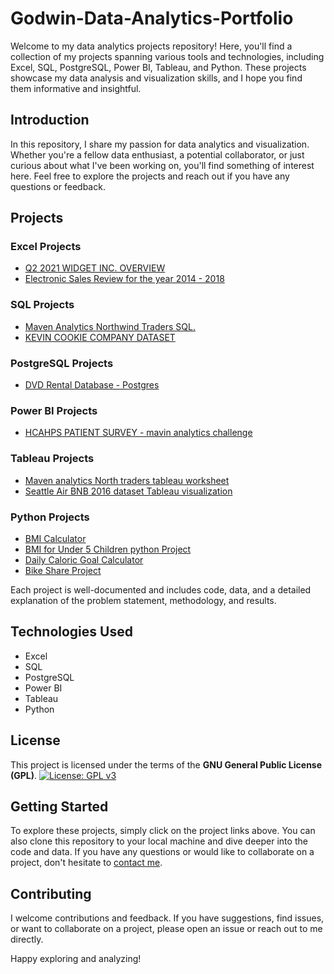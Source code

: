 # Godwin-Data-Analytics-Portfolio
Welcome to my data analytics projects repository! Here, you'll find a collection of my projects spanning various tools and technologies, including Excel, SQL, PostgreSQL, Power BI, Tableau, and Python. These projects showcase my data analysis and visualization skills, and I hope you find them informative and insightful.

## Introduction

In this repository, I share my passion for data analytics and visualization. Whether you're a fellow data enthusiast, a potential collaborator, or just curious about what I've been working on, you'll find something of interest here. Feel free to explore the projects and reach out if you have any questions or feedback.

## Projects

### Excel Projects
- [Q2 2021 WIDGET INC. OVERVIEW](https://github.com/Godwin-Rukki/Godwin-Data-Analytics-Portfolio/blob/Projects/EXCEL%20PROJECT.xlsx)
- [Electronic Sales Review for the year 2014 - 2018](https://github.com/Godwin-Rukki/Godwin-Data-Analytics-Portfolio/commit/19b1c766e8900fcac0cb4633ea0946a3df6a797c)

### SQL Projects
- [Maven Analytics Northwind Traders SQL.](https://github.com/Godwin-Rukki/Godwin-Data-Analytics-Portfolio/commit/068424c1b362c8c572f5760bbd5b62b1216595f4)
- [KEVIN COOKIE COMPANY DATASET](https://github.com/Godwin-Rukki/Godwin-Data-Analytics-Portfolio/commit/cd769bbdacfb802dec28dc4a6e45f5c1410130d0)

### PostgreSQL Projects
- [DVD Rental Database - Postgres](https://github.com/Godwin-Rukki/Godwin-Data-Analytics-Portfolio/blob/Projects/Queries.sql)
  
### Power BI Projects
- [HCAHPS PATIENT SURVEY - mavin analytics challenge](https://github.com/Godwin-Rukki/Godwin-Data-Analytics-Portfolio/commit/5bcc2aad974ad8fc69d0aa4531609ef0de591d46)

### Tableau Projects
- [Maven analytics North traders tableau worksheet](https://github.com/Godwin-Rukki/Godwin-Data-Analytics-Portfolio/commit/099afc9bccc2541b85581bf50cfbcbd699b039eb)
- [Seattle Air BNB 2016 dataset Tableau visualization](https://github.com/Godwin-Rukki/Godwin-Data-Analytics-Portfolio/commit/5fa4404f1a3630f08dec021724e5ce10236202e1)

### Python Projects
- [BMI Calculator](https://github.com/Godwin-Rukki/Godwin-Data-Analytics-Portfolio/blob/Projects/BMI%20Calculator.py)
- [BMI for Under 5 Children python Project](https://github.com/Godwin-Rukki/Godwin-Data-Analytics-Portfolio/blob/Projects/Child%20BMI%20Calculator.py)
- [Daily Caloric Goal Calculator](https://github.com/Godwin-Rukki/Godwin-Data-Analytics-Portfolio/blob/Projects/Calorie%20Calculator.py)
- [Bike Share Project](https://github.com/Godwin-Rukki/Godwin-Data-Analytics-Portfolio/blob/Projects/bikeshareproject.py)

Each project is well-documented and includes code, data, and a detailed explanation of the problem statement, methodology, and results.

## Technologies Used

- Excel
- SQL
- PostgreSQL
- Power BI
- Tableau
- Python

## License
This project is licensed under the terms of the **GNU General Public License (GPL)**.
[![License: GPL v3](https://img.shields.io/badge/License-GPLv3-blue.svg)](https://www.gnu.org/licenses/gpl-3.0)

## Getting Started

To explore these projects, simply click on the project links above. You can also clone this repository to your local machine and dive deeper into the code and data. If you have any questions or would like to collaborate on a project, don't hesitate to [contact me](https://www.linkedin.com/in/oghenerukevwegodwinidiovo/).

## Contributing

I welcome contributions and feedback. If you have suggestions, find issues, or want to collaborate on a project, please open an issue or reach out to me directly.

Happy exploring and analyzing!
